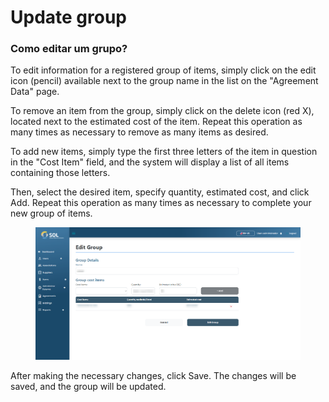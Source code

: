 # Update group

### Como editar um grupo?

To edit information for a registered group of items, simply click on the edit icon (pencil) available next to the group name in the list on the "Agreement Data" page.

To remove an item from the group, simply click on the delete icon (red X), located next to the estimated cost of the item. Repeat this operation as many times as necessary to remove as many items as desired.

To add new items, simply type the first three letters of the item in question in the "Cost Item" field, and the system will display a list of all items containing those letters.

Then, select the desired item, specify quantity, estimated cost, and click Add. Repeat this operation as many times as necessary to complete your new group of items.

<figure><img src="../../../../.gitbook/assets/att-group.png" alt=""><figcaption></figcaption></figure>

After making the necessary changes, click Save. The changes will be saved, and the group will be updated.
